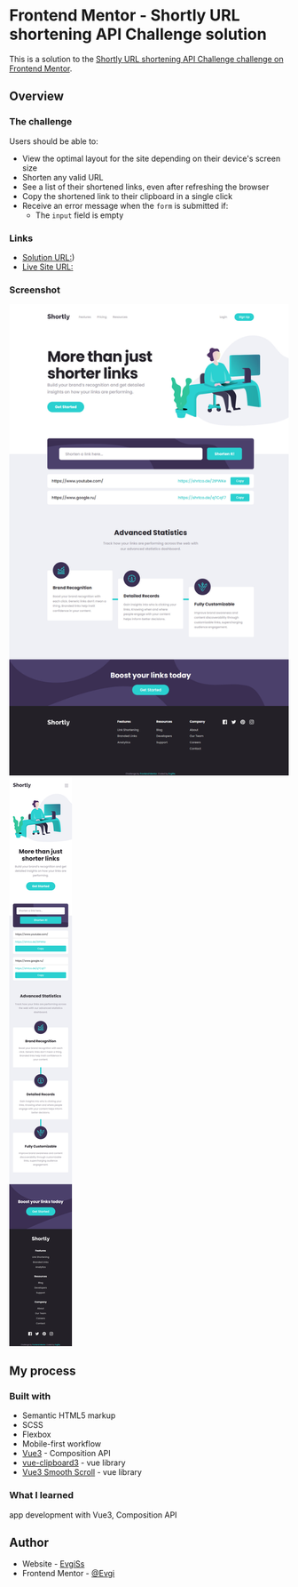 # Frontend Mentor - Shortly URL shortening API Challenge solution

This is a solution to the [Shortly URL shortening API Challenge challenge on Frontend Mentor](https://www.frontendmentor.io/challenges/url-shortening-api-landing-page-2ce3ob-G).

## Overview

### The challenge

Users should be able to:

- View the optimal layout for the site depending on their device's screen size
- Shorten any valid URL
- See a list of their shortened links, even after refreshing the browser
- Copy the shortened link to their clipboard in a single click
- Receive an error message when the `form` is submitted if:
  - The `input` field is empty

### Links

- [Solution URL:]([https://github.com/EvgiSs/shortening-url-api/tree/main))
- [Live Site URL:](https://evgiss.github.io/shortening-url-api/)

### Screenshot

![desktop](screenshots/desktop.jpg)
![mobile](screenshots/mobile.jpg)

## My process

### Built with

- Semantic HTML5 markup
- SCSS
- Flexbox
- Mobile-first workflow
- [Vue3](https://v3.ru.vuejs.org/) - Composition API
- [vue-clipboard3](https://github.com/JamieCurnow/vue-clipboard3) - vue library
- [Vue3 Smooth Scroll](https://github.com/laineus/vue3-smooth-scroll) - vue library

### What I learned

app development with Vue3, Composition API

## Author

- Website - [EvgiSs](https://github.com/EvgiSs)
- Frontend Mentor - [@Evgi](https://www.frontendmentor.io/profile/EvgiSs)
